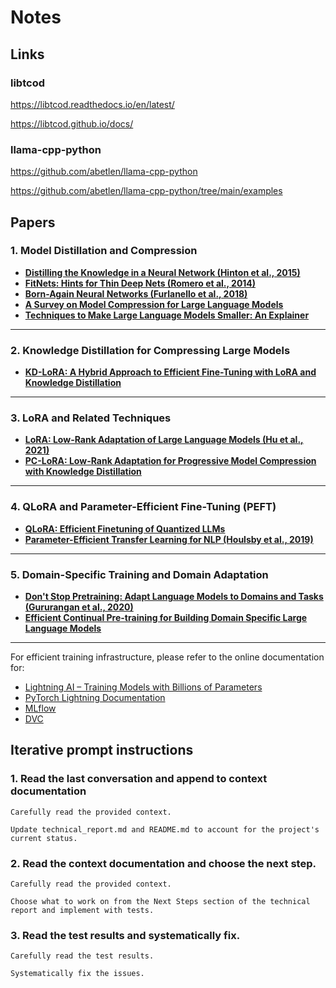 # Notes

## Links

### libtcod

https://libtcod.readthedocs.io/en/latest/

https://libtcod.github.io/docs/

### llama-cpp-python

https://github.com/abetlen/llama-cpp-python

https://github.com/abetlen/llama-cpp-python/tree/main/examples

## Papers

### 1. Model Distillation and Compression

- [**Distilling the Knowledge in a Neural Network (Hinton et al., 2015)**](https://arxiv.org/pdf/1503.02531.pdf)
- [**FitNets: Hints for Thin Deep Nets (Romero et al., 2014)**](https://arxiv.org/pdf/1412.6550.pdf)
- [**Born-Again Neural Networks (Furlanello et al., 2018)**](https://arxiv.org/pdf/1805.04770.pdf)
- [**A Survey on Model Compression for Large Language Models**](https://direct.mit.edu/tacl/article-pdf/125482/A-Survey-on-Model-Compression-for-Large-Language.pdf)
- [**Techniques to Make Large Language Models Smaller: An Explainer**](https://cset.georgetown.edu/wp-content/uploads/CSET-Techniques-to-Make-Large-Language-Models-Smaller-An-Explainer.pdf)

---

### 2. Knowledge Distillation for Compressing Large Models

- [**KD-LoRA: A Hybrid Approach to Efficient Fine-Tuning with LoRA and Knowledge Distillation**](https://arxiv.org/pdf/2410.20777.pdf)

---

### 3. LoRA and Related Techniques

- [**LoRA: Low-Rank Adaptation of Large Language Models (Hu et al., 2021)**](https://arxiv.org/pdf/2106.09685.pdf)
- [**PC-LoRA: Low-Rank Adaptation for Progressive Model Compression with Knowledge Distillation**](https://arxiv.org/pdf/2406.09117.pdf)

---

### 4. QLoRA and Parameter-Efficient Fine-Tuning (PEFT)

- [**QLoRA: Efficient Finetuning of Quantized LLMs**](https://arxiv.org/pdf/2305.14314.pdf)
- [**Parameter-Efficient Transfer Learning for NLP (Houlsby et al., 2019)**](https://arxiv.org/pdf/1902.00751.pdf)

---

### 5. Domain-Specific Training and Domain Adaptation

- [**Don't Stop Pretraining: Adapt Language Models to Domains and Tasks (Gururangan et al., 2020)**](https://arxiv.org/pdf/2004.07690.pdf)
- [**Efficient Continual Pre-training for Building Domain Specific Large Language Models**](https://arxiv.org/pdf/2311.08545.pdf)

---

For efficient training infrastructure, please refer to the online documentation for:
- [Lightning AI – Training Models with Billions of Parameters](https://lightning.ai/docs/pytorch/stable/advanced/model_parallel/index.html)
- [PyTorch Lightning Documentation](https://pytorch-lightning.readthedocs.io/)
- [MLflow](https://mlflow.org/)
- [DVC](https://dvc.org/)

## Iterative prompt instructions

### 1. Read the last conversation and append to context documentation

```
Carefully read the provided context. 

Update technical_report.md and README.md to account for the project's current status.
```

### 2. Read the context documentation and choose the next step.

```
Carefully read the provided context.

Choose what to work on from the Next Steps section of the technical report and implement with tests.
```

### 3. Read the test results and systematically fix.
    
```
Carefully read the test results.

Systematically fix the issues.
```
